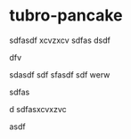 # tubro-pancake

sdfasdf
xcvzxcv
sdfas
dsdf

dfv

sdasdf
sdf
sfasdf
sdf
werw


sdfas

d
sdfasxcvxzvc

asdf
